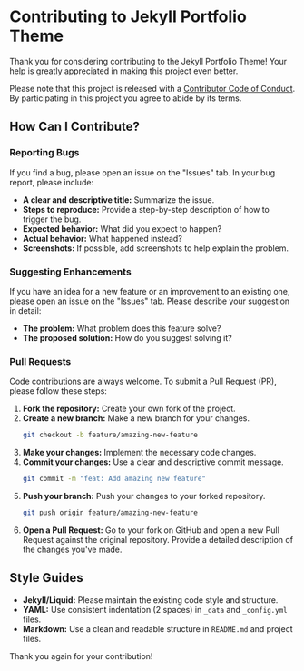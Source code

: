 # Contributing to Jekyll Portfolio Theme

Thank you for considering contributing to the Jekyll Portfolio Theme! Your help is greatly appreciated in making this project even better.

Please note that this project is released with a [Contributor Code of Conduct](CODE_OF_CONDUCT.md). By participating in this project you agree to abide by its terms.

## How Can I Contribute?

### Reporting Bugs

If you find a bug, please open an issue on the "Issues" tab. In your bug report, please include:

*   **A clear and descriptive title:** Summarize the issue.
*   **Steps to reproduce:** Provide a step-by-step description of how to trigger the bug.
*   **Expected behavior:** What did you expect to happen?
*   **Actual behavior:** What happened instead?
*   **Screenshots:** If possible, add screenshots to help explain the problem.

### Suggesting Enhancements

If you have an idea for a new feature or an improvement to an existing one, please open an issue on the "Issues" tab. Please describe your suggestion in detail:

*   **The problem:** What problem does this feature solve?
*   **The proposed solution:** How do you suggest solving it?

### Pull Requests

Code contributions are always welcome. To submit a Pull Request (PR), please follow these steps:

1.  **Fork the repository:** Create your own fork of the project.
2.  **Create a new branch:** Make a new branch for your changes.
    ```bash
    git checkout -b feature/amazing-new-feature
    ```
3.  **Make your changes:** Implement the necessary code changes.
4.  **Commit your changes:** Use a clear and descriptive commit message.
    ```bash
    git commit -m "feat: Add amazing new feature"
    ```
5.  **Push your branch:** Push your changes to your forked repository.
    ```bash
    git push origin feature/amazing-new-feature
    ```
6.  **Open a Pull Request:** Go to your fork on GitHub and open a new Pull Request against the original repository. Provide a detailed description of the changes you've made.

## Style Guides

*   **Jekyll/Liquid:** Please maintain the existing code style and structure.
*   **YAML:** Use consistent indentation (2 spaces) in `_data` and `_config.yml` files.
*   **Markdown:** Use a clean and readable structure in `README.md` and project files.

Thank you again for your contribution!
